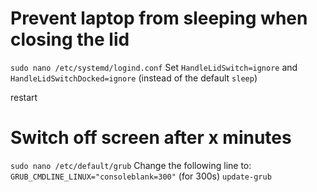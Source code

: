 # Prevent laptop from sleeping when closing the lid
`sudo nano /etc/systemd/logind.conf`
Set `HandleLidSwitch=ignore` and `HandleLidSwitchDocked=ignore` (instead of the default `sleep`)

restart


# Switch off screen after x minutes
`sudo nano /etc/default/grub`
Change the following line to: `GRUB_CMDLINE_LINUX="consoleblank=300"` (for 300s)
`update-grub`
